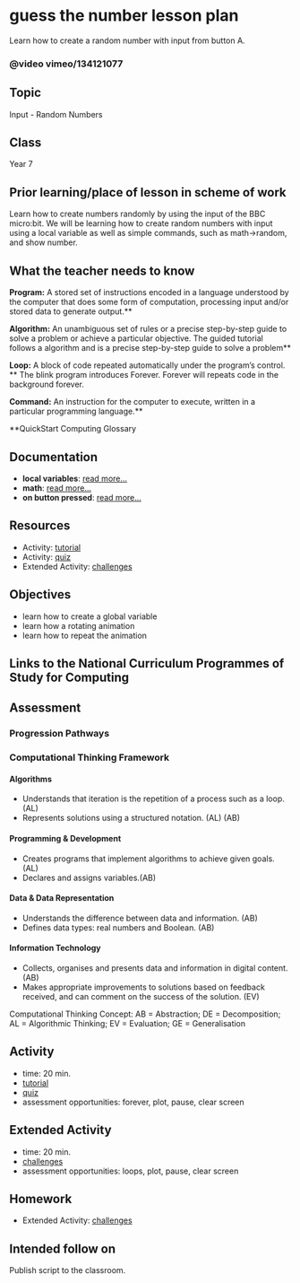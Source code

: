 # guess the number lesson plan

Learn how to create a random number with input from button A.

### @video vimeo/134121077

## Topic

Input - Random Numbers

## Class

Year 7

## Prior learning/place of lesson in scheme of work

Learn how to create numbers randomly by using the input of the BBC micro:bit. We will be learning how to create random numbers with input using a local variable as well as simple commands, such as math->random, and show number.

## What the teacher needs to know

**Program:** A stored set of instructions encoded in a language understood by the computer that does some form of computation, processing input and/or stored data to generate output.**

**Algorithm:** An unambiguous set of rules or a precise step-by-step guide to solve a problem or achieve a particular objective. The guided tutorial follows a algorithm and is a precise step-by-step guide to solve a problem**

**Loop:** A block of code repeated automatically under the program’s control. ** The blink program introduces Forever. Forever will repeats code in the background forever.

**Command:** An instruction for the computer to execute, written in a particular programming language.**

**QuickStart Computing Glossary

## Documentation

* **local variables**: [read more...](/microbit/reference/variables/var)
* **math**: [read more...](/microbit/js/math)
* **on button pressed**: [read more...](/microbit/reference/input/on-button-pressed)

## Resources

* Activity: [tutorial](/microbit/lessons/guess-the-number/tutorial)
* Activity: [quiz](/microbit/lessons/guess-the-number/quiz)
* Extended Activity: [challenges](/microbit/lessons/guess-the-number/challenges)

## Objectives

* learn how to create a global variable
* learn how a rotating animation
* learn how to repeat the animation

## Links to the National Curriculum Programmes of Study for Computing

## Assessment

### Progression Pathways

### Computational Thinking Framework

#### Algorithms

* Understands that iteration is the repetition of a process such as a loop. (AL)
* Represents solutions using a structured notation. (AL) (AB)

#### Programming & Development

* Creates programs that implement algorithms to achieve given goals. (AL)
* Declares and assigns variables.(AB)

#### Data & Data Representation

* Understands the difference between data and information. (AB)
* Defines data types: real numbers and Boolean. (AB)

#### Information Technology

*  Collects, organises and presents data and information in digital content. (AB)
* Makes appropriate improvements to solutions based on feedback received, and can comment on the success of the solution. (EV)

Computational Thinking Concept: AB = Abstraction; DE = Decomposition; AL = Algorithmic Thinking; EV = Evaluation; GE = Generalisation

## Activity

* time: 20 min.
* [tutorial](/microbit/lessons/guess-the-number/tutorial)
* [quiz](/microbit/lessons/guess-the-number/quiz)
* assessment opportunities: forever, plot, pause, clear screen

## Extended Activity

* time: 20 min.
* [challenges](/microbit/lessons/guess-the-number/challenges)
* assessment opportunities: loops, plot, pause, clear screen

## Homework

* Extended Activity: [challenges](/microbit/lessons/guess-the-number/challenges)

## Intended follow on

Publish script to the classroom.

